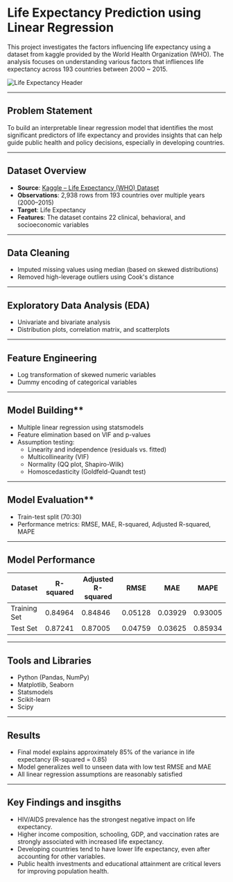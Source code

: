 # Life Expectancy Prediction using Linear Regression

This project investigates the factors influencing life expectancy using a dataset from kaggle provided by the World Health Organization (WHO). 
The analysis focuses on understanding various factors that infliences life expectancy across 193 countries between 2000 ~ 2015.

![Life Expectancy Header](https://c02.purpledshub.com/uploads/sites/41/2023/11/countries-in-the-world.jpg?w=1200)

---

## Problem Statement

To build an interpretable linear regression model that identifies the most significant predictors of life expectancy and provides insights that can help 
guide public health and policy decisions, especially in developing countries.

---

## Dataset Overview

- **Source**: [Kaggle – Life Expectancy (WHO) Dataset](https://www.kaggle.com/datasets/kumarajarshi/life-expectancy-who)
- **Observations**: 2,938 rows from 193 countries over multiple years (2000–2015)
- **Target**: Life Expectancy
- **Features**: The dataset contains 22 clinical, behavioral, and socioeconomic variables

---

## Data Cleaning
   - Imputed missing values using median (based on skewed distributions)
   - Removed high-leverage outliers using Cook's distance

---

## Exploratory Data Analysis (EDA)
   - Univariate and bivariate analysis
   - Distribution plots, correlation matrix, and scatterplots

---

## Feature Engineering
   - Log transformation of skewed numeric variables
   - Dummy encoding of categorical variables

---

## Model Building**
   - Multiple linear regression using statsmodels
   - Feature elimination based on VIF and p-values
   - Assumption testing:
     - Linearity and independence (residuals vs. fitted)
     - Multicollinearity (VIF)
     - Normality (QQ plot, Shapiro-Wilk)
     - Homoscedasticity (Goldfeld-Quandt test)
---

## Model Evaluation**
   - Train-test split (70:30)
   - Performance metrics: RMSE, MAE, R-squared, Adjusted R-squared, MAPE

---

## Model Performance

| Dataset       | R-squared | Adjusted R-squared | RMSE    | MAE     | MAPE    |
|---------------|-----------|--------------------|---------|---------|---------|
| Training Set  | 0.84964   | 0.84846            | 0.05128 | 0.03929 | 0.93005 |
| Test Set      | 0.87241   | 0.87005            | 0.04759 | 0.03625 | 0.85934 |

---

## Tools and Libraries

- Python (Pandas, NumPy)
- Matplotlib, Seaborn
- Statsmodels
- Scikit-learn
- Scipy

---

## Results

- Final model explains approximately 85% of the variance in life expectancy (R-squared = 0.85)
- Model generalizes well to unseen data with low test RMSE and MAE
- All linear regression assumptions are reasonably satisfied

---

## Key Findings and insgiths

- HIV/AIDS prevalence has the strongest negative impact on life expectancy.
- Higher income composition, schooling, GDP, and vaccination rates are strongly associated with increased life expectancy.
- Developing countries tend to have lower life expectancy, even after accounting for other variables.
- Public health investments and educational attainment are critical levers for improving population health.
